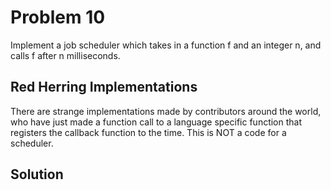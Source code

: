 # Problem 10

Implement a job scheduler which takes in a function f and an integer n, and calls f after n milliseconds.

## Red Herring Implementations

There are strange implementations made by contributors around the world, who have just made a function call to a language specific function that registers the callback function to the time. This is NOT a code for a scheduler.

## Solution
